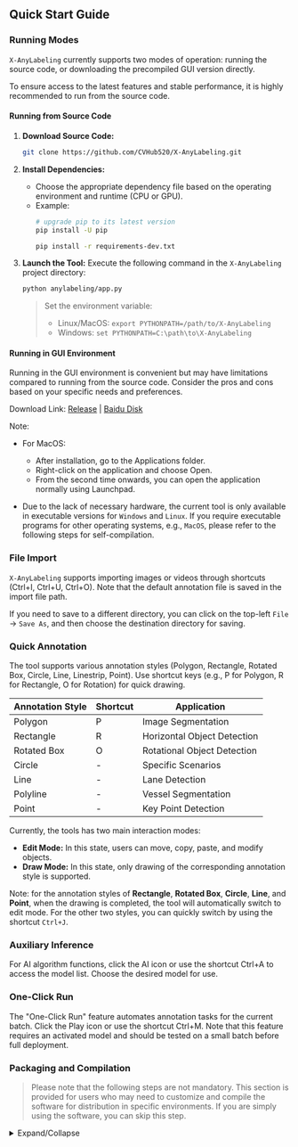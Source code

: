 ## Quick Start Guide

### Running Modes

`X-AnyLabeling` currently supports two modes of operation: running the source code, or downloading the precompiled GUI version directly. 

To ensure access to the latest features and stable performance, it is highly recommended to run from the source code.

#### Running from Source Code

1. **Download Source Code:**
   ```bash
   git clone https://github.com/CVHub520/X-AnyLabeling.git
   ```

2. **Install Dependencies:**
   - Choose the appropriate dependency file based on the operating environment and runtime (CPU or GPU).
   - Example:
     ```bash
     # upgrade pip to its latest version
     pip install -U pip

     pip install -r requirements-dev.txt
     ```

3. **Launch the Tool:**
   Execute the following command in the `X-AnyLabeling` project directory:
   ```bash
   python anylabeling/app.py
   ```

   > Set the environment variable:
   > - Linux/MacOS: `export PYTHONPATH=/path/to/X-AnyLabeling`
   > - Windows: `set PYTHONPATH=C:\path\to\X-AnyLabeling`

#### Running in GUI Environment

Running in the GUI environment is convenient but may have limitations compared to running from the source code. Consider the pros and cons based on your specific needs and preferences.

Download Link: [Release](https://github.com/CVHub520/X-AnyLabeling/releases/tag/v2.3.1) | [Baidu Disk](https://pan.baidu.com/s/1w1KZoUFeM5gBrHxhfc4eAA?pwd=d74g)

Note:
- For MacOS:
  - After installation, go to the Applications folder.
  - Right-click on the application and choose Open.
  - From the second time onwards, you can open the application normally using Launchpad.

- Due to the lack of necessary hardware, the current tool is only available in executable versions for `Windows` and `Linux`. If you require executable programs for other operating systems, e.g., `MacOS`, please refer to the following steps for self-compilation.

### File Import

`X-AnyLabeling` supports importing images or videos through shortcuts (Ctrl+I, Ctrl+U, Ctrl+O). Note that the default annotation file is saved in the import file path.

If you need to save to a different directory, you can click on the top-left `File` -> `Save As`, and then choose the destination directory for saving.

### Quick Annotation

The tool supports various annotation styles (Polygon, Rectangle, Rotated Box, Circle, Line, Linestrip, Point). Use shortcut keys (e.g., P for Polygon, R for Rectangle, O for Rotation) for quick drawing.

| Annotation Style | Shortcut | Application |
|-------------------|----------|--------------|
| Polygon           | P        | Image Segmentation |
| Rectangle         | R        | Horizontal Object Detection |
| Rotated Box       | O        | Rotational Object Detection |
| Circle            | -        | Specific Scenarios |
| Line              | -        | Lane Detection |
| Polyline          | -        | Vessel Segmentation |
| Point             | -        | Key Point Detection |

Currently, the tools has two main interaction modes:

- **Edit Mode:** In this state, users can move, copy, paste, and modify objects.
- **Draw Mode:** In this state, only drawing of the corresponding annotation style is supported.

Note: for the annotation styles of **Rectangle**, **Rotated Box**, **Circle**, **Line**, and **Point**, when the drawing is completed, the tool will automatically switch to edit mode. For the other two styles, you can quickly switch by using the shortcut `Ctrl+J`.

### Auxiliary Inference

For AI algorithm functions, click the AI icon or use the shortcut Ctrl+A to access the model list. Choose the desired model for use.

### One-Click Run

The "One-Click Run" feature automates annotation tasks for the current batch. Click the Play icon or use the shortcut Ctrl+M. Note that this feature requires an activated model and should be tested on a small batch before full deployment.

### Packaging and Compilation

> Please note that the following steps are not mandatory. This section is provided for users who may need to customize and compile the software for distribution in specific environments. If you are simply using the software, you can skip this step.

<details>
<summary>Expand/Collapse</summary>

To facilitate users running `X-AnyLabeling` on different platforms, the tool provides instructions for packaging and compilation, along with relevant considerations. Before executing the packaging commands below, modify the `__preferred_device__` parameter in the [app_info.py](../../anylabeling/app_info.py) file according to your environment and requirements to select the appropriate GPU or CPU version for building.

Considerations:

1. Before compiling, ensure that the `__preferred_device__` parameter in the `anylabeling/app_info.py` file has been modified according to the desired GPU/CPU version.

2. If compiling the GPU version, activate the corresponding GPU runtime environment first, and execute `pip install | grep onnxruntime-gpu` to ensure it is correctly installed.

3. For compiling the Windows-GPU version, manually modify the `datas` list parameter in the `anylabeling-win-gpu.spec` file to add the relevant `*.dll` files of the local `onnxruntime-gpu` dynamic library to the list.

4. For compiling the Linux-GPU version, manually modify the `datas` list parameter in the `anylabeling-linux-gpu.spec` file to add the relevant `*.so` files of the local `onnxruntime-gpu` dynamic library to the list. Additionally, ensure that you download the matching `onnxruntime-gpu` package based on your CUDA version. Refer to the [official documentation](https://onnxruntime.ai/docs/execution-providers/CUDA-ExecutionProvider.html) for detailed compatibility information.

Reference commands:

```bash
# Windows-CPU
bash scripts/build_executable.sh win-cpu

# Windows-GPU
bash scripts/build_executable.sh win-gpu

# Linux-CPU
bash scripts/build_executable.sh linux-cpu

# Linux-GPU
bash scripts/build_executable.sh linux-gpu
```

Note: If you encounter permission issues when executing the above commands on Windows, after ensuring the preparation steps above are completed, you can directly execute the following commands as needed:

> pyinstaller --noconfirm anylabeling-win-cpu.spec</br>
> pyinstaller --noconfirm anylabeling-win-gpu.spec

</details>
